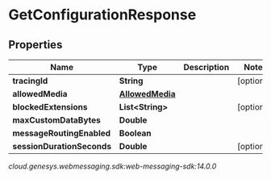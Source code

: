 # GetConfigurationResponse


## Properties

| Name | Type | Description | Notes |
| ------------ | ------------- | ------------- | ------------- |
| **tracingId** | **String** |  |  [optional] |
| **allowedMedia** | [**AllowedMedia**](AllowedMedia) |  |  |
| **blockedExtensions** | **List&lt;String&gt;** |  |  [optional] |
| **maxCustomDataBytes** | **Double** |  |  |
| **messageRoutingEnabled** | **Boolean** |  |  |
| **sessionDurationSeconds** | **Double** |  |  [optional] |




_cloud.genesys.webmessaging.sdk:web-messaging-sdk:14.0.0_
